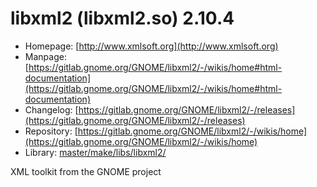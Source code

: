 # libxml2 (libxml2.so) 2.10.4
 - Homepage: [http://www.xmlsoft.org](http://www.xmlsoft.org)
 - Manpage: [https://gitlab.gnome.org/GNOME/libxml2/-/wikis/home#html-documentation](https://gitlab.gnome.org/GNOME/libxml2/-/wikis/home#html-documentation)
 - Changelog: [https://gitlab.gnome.org/GNOME/libxml2/-/releases](https://gitlab.gnome.org/GNOME/libxml2/-/releases)
 - Repository: [https://gitlab.gnome.org/GNOME/libxml2/-/wikis/home](https://gitlab.gnome.org/GNOME/libxml2/-/wikis/home)
 - Library: [master/make/libs/libxml2/](https://github.com/Freetz-NG/freetz-ng/tree/master/make/libs/libxml2/)

XML toolkit from the GNOME project
